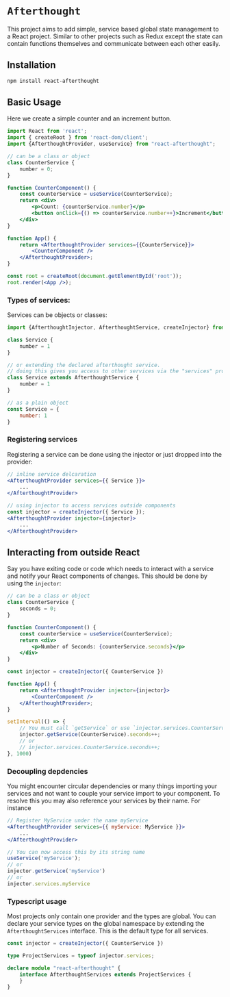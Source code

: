 # `Afterthought`

This project aims to add simple, service based global state management to a React project.
Similar to other projects such as Redux except the state can contain functions themselves and communicate
between each other easily.

## Installation

```sh
npm install react-afterthought
```

## Basic Usage

Here we create a simple counter and an increment button.

```jsx
import React from 'react';
import { createRoot } from 'react-dom/client';
import {AfterthoughtProvider, useService} from "react-afterthought";

// can be a class or object
class CounterService {
    number = 0;
}

function CounterComponent() {
    const counterService = useService(CounterService);
    return <div>
        <p>Count: {counterService.number}</p>
        <button onClick={() => counterService.number++}>Increment</button>
    </div>
}

function App() {
    return <AfterthoughtProvider services={{CounterService}}>
        <CounterComponent />
    </AfterthoughtProvider>;
}

const root = createRoot(document.getElementById('root'));
root.render(<App />);
```

### Types of services:
Services can be objects or classes:
```jsx
import {AfterthoughtInjector, AfterthoughtService, createInjector} from "react-afterthought";

class Service {
    number = 1
}

// or extending the declared afterthought service.
// doing this gives you access to other services via the "services" property
class Service extends AfterthoughtService {
    number = 1
}

// as a plain object
const Service = {
    number: 1
}
```

### Registering services

Registering a service can be done using the injector or just dropped into the provider:
```jsx
// inline service delcaration
<AfterthoughtProvider services={{ Service }}>
    ...
</AfterthoughtProvider>

// using injector to access services outside components
const injector = createInjector({ Service });
<AfterthoughtProvider injector={injector}>
    ...
</AfterthoughtProvider>
```


## Interacting from outside React

Say you have exiting code or code which needs to interact with a service and notify your
React components of changes. This should be done by using the `injector`:

```jsx
// can be a class or object
class CounterService {
    seconds = 0;
}

function CounterComponent() {
    const counterService = useService(CounterService);
    return <div>
        <p>Number of Seconds: {counterService.seconds}</p>
    </div>
}

const injector = createInjector({ CounterService })

function App() {
    return <AfterthoughtProvider injector={injector}>
        <CounterComponent />
    </AfterthoughtProvider>;
}

setInterval(() => {
    // You must call `getService` or use `injector.services.CounterService` or components wont update
    injector.getService(CounterService).seconds++;
    // or 
    // injector.services.CounterService.seconds++;
}, 1000)
```

### Decoupling depdencies

You might encounter circular dependencies or many things importing your services and
not want to couple your service import to your component. To resolve this you may also
reference your services by their name. For instance

```jsx
// Register MyService under the name myService
<AfterthoughtProvider services={{ myService: MyService }}>
    ...
</AfterthoughtProvider>

// You can now access this by its string name
useService('myService');
// or
injector.getService('myService')
// or
injector.services.myService
```

### Typescript usage

Most projects only contain one provider and the types are global. You can declare your
service types on the global namespace by extending the `AfterthoughtServices` interface.
This is the default type for all services.

```ts
const injector = createInjector({ CounterService })

type ProjectServices = typeof injector.services;

declare module "react-afterthought" {
    interface AfterthoughtServices extends ProjectServices {
    }
}
``` 

